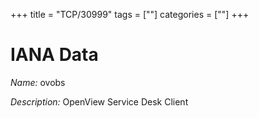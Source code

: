 +++
title = "TCP/30999"
tags = [""]
categories = [""]
+++

# IANA Data

_Name:_ ovobs

_Description:_ OpenView Service Desk Client

